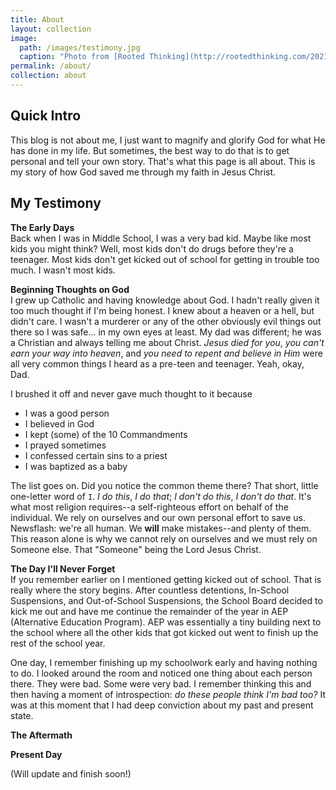 ```yaml
---
title: About
layout: collection
image:
  path: /images/testimony.jpg
  caption: "Photo from [Rooted Thinking](http://rootedthinking.com/2021/10/07/sharing-your-testimony)"
permalink: /about/
collection: about
---
```


## Quick Intro
This blog is not about me, I just want to magnify and glorify God for what He has done in my life. But sometimes, the best way to do that is to get personal and tell your own story. That's what this page is all about. This is my story of how God saved me through my faith in Jesus Christ. 

## My Testimony
**The Early Days**<br>
Back when I was in Middle School, I was a very bad kid. Maybe like most kids you might think? Well, most kids don't do drugs before they're a teenager. Most kids don't get kicked out of school for getting in trouble too much. I wasn't most kids. 

**Beginning Thoughts on God**<br>
I grew up Catholic and having knowledge about God. I hadn't really given it too much thought if I'm being honest. I knew about a heaven or a hell, but didn't care. I wasn't a murderer or any of the other obviously evil things out there so I was safe... in my own eyes at least. My dad was different; he was a Christian and always telling me about Christ. *Jesus died for you*, *you can't earn your way into heaven*, and *you need to repent and believe in Him* were all very common things I heard as a pre-teen and teenager. Yeah, okay, Dad. 

I brushed it off and never gave much thought to it because

* I was a good person
* I believed in God
* I kept (some) of the 10 Commandments
* I prayed sometimes
* I confessed certain sins to a priest
* I was baptized as a baby

The list goes on. Did you notice the common theme there? That short, little one-letter word of `I`. *I do this*, *I do that*; *I don't do this*, *I don't do that*. It's what most religion requires--a self-righteous effort on behalf of the individual. We rely on ourselves and our own personal effort to save us. Newsflash: we're all human. We **will** make mistakes--and plenty of them. This reason alone is why we cannot rely on ourselves and we must rely on Someone else. That "Someone" being the Lord Jesus Christ.

**The Day I'll Never Forget**<br>
If you remember earlier on I mentioned getting kicked out of school. That is really where the story begins. After countless detentions, In-School Suspensions, and Out-of-School Suspensions, the School Board decided to kick me out and have me continue the remainder of the year in AEP (Alternative Education Program). AEP was essentially a tiny building next to the school where all the other kids that got kicked out went to finish up the rest of the school year. 

One day, I remember finishing up my schoolwork early and having nothing to do. I looked around the room and noticed one thing about each person there. They were bad. Some were very bad. I remember thinking this and then having a moment of introspection: *do these people think I'm bad too?* It was at this moment that I had deep conviction about my past and present state.

**The Aftermath**<br>

**Present Day**<br>


(Will update and finish soon!)
